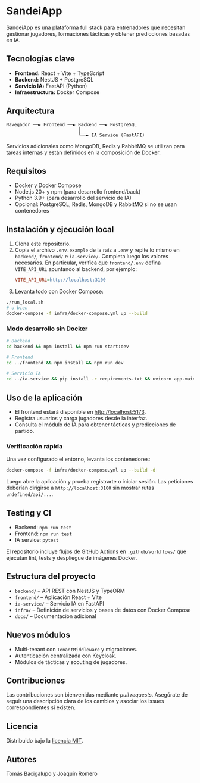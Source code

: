 # SandeiApp

SandeiApp es una plataforma full stack para entrenadores que necesitan gestionar jugadores, formaciones tácticas y obtener predicciones basadas en IA.

## Tecnologías clave
- **Frontend:** React + Vite + TypeScript
- **Backend:** NestJS + PostgreSQL
- **Servicio IA:** FastAPI (Python)
- **Infraestructura:** Docker Compose

## Arquitectura
```
Navegador ──► Frontend ──► Backend ──► PostgreSQL
                           │
                           └──► IA Service (FastAPI)
```
Servicios adicionales como MongoDB, Redis y RabbitMQ se utilizan para tareas internas y están definidos en la composición de Docker.

## Requisitos
- Docker y Docker Compose
- Node.js 20+ y npm (para desarrollo frontend/back)
- Python 3.9+ (para desarrollo del servicio de IA)
- Opcional: PostgreSQL, Redis, MongoDB y RabbitMQ si no se usan contenedores

## Instalación y ejecución local
1. Clona este repositorio.
2. Copia el archivo `.env.example` de la raíz a `.env` y repite lo mismo en `backend/`, `frontend/` e `ia-service/`. Completa luego los valores necesarios. En particular, verifica que `frontend/.env` defina `VITE_API_URL` apuntando al backend, por ejemplo:
   ```ini
   VITE_API_URL=http://localhost:3100
   ```
3. Levanta todo con Docker Compose:
```bash
./run_local.sh
# o bien
docker-compose -f infra/docker-compose.yml up --build
```
### Modo desarrollo sin Docker
```bash
# Backend
cd backend && npm install && npm run start:dev

# Frontend
cd ../frontend && npm install && npm run dev

# Servicio IA
cd ../ia-service && pip install -r requirements.txt && uvicorn app.main:app --reload
```

## Uso de la aplicación
- El frontend estará disponible en [http://localhost:5173](http://localhost:5173).
- Registra usuarios y carga jugadores desde la interfaz.
- Consulta el módulo de IA para obtener tácticas y predicciones de partido.

### Verificación rápida
Una vez configurado el entorno, levanta los contenedores:

```bash
docker-compose -f infra/docker-compose.yml up --build -d
```

Luego abre la aplicación y prueba registrarte o iniciar sesión. Las peticiones deberían dirigirse a `http://localhost:3100` sin mostrar rutas `undefined/api/...`.

## Testing y CI
- Backend: `npm run test`
- Frontend: `npm run test`
- IA service: `pytest`

El repositorio incluye flujos de GitHub Actions en `.github/workflows/` que ejecutan lint, tests y despliegue de imágenes Docker.

## Estructura del proyecto
- `backend/` – API REST con NestJS y TypeORM
- `frontend/` – Aplicación React + Vite
- `ia-service/` – Servicio IA en FastAPI
- `infra/` – Definición de servicios y bases de datos con Docker Compose
- `docs/` – Documentación adicional

## Nuevos módulos
- Multi-tenant con `TenantMiddleware` y migraciones.
- Autenticación centralizada con Keycloak.
- Módulos de tácticas y scouting de jugadores.

## Contribuciones
Las contribuciones son bienvenidas mediante *pull requests*. Asegúrate de seguir una descripción clara de los cambios y asociar los issues correspondientes si existen.

## Licencia
Distribuido bajo la [licencia MIT](LICENSE).

## Autores
Tomás Bacigalupo y Joaquín Romero

